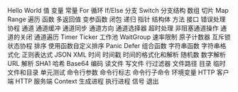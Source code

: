 Hello World
值
变量
常量
For 循环
If/Else 分支
Switch 分支结构
数组
切片
Map
Range 遍历
函数
多返回值
变参函数
闭包
递归
指针
结构体
方法
接口
错误处理
协程
通道
通道缓冲
通道同步
通道方向
通道选择器
超时处理
非阻塞通道操作
通道的关闭
通道遍历
Timer
Ticker
工作池
WaitGroup
速率限制
原子计数器
互斥锁
状态协程
排序
使用函数自定义排序
Panic
Defer
组合函数
字符串函数
字符串格式化
正则表达式
JSON
XML
时间
时间戳
时间的格式化和解析
随机数
数字解析
URL 解析
SHA1 哈希
Base64 编码
读文件
写文件
行过滤器
文件路径
目录
临时文件和目录
单元测试
命令行参数
命令行标志
命令行子命令
环境变量
HTTP 客户端
HTTP 服务端
Context
生成进程
执行进程
信号
退出